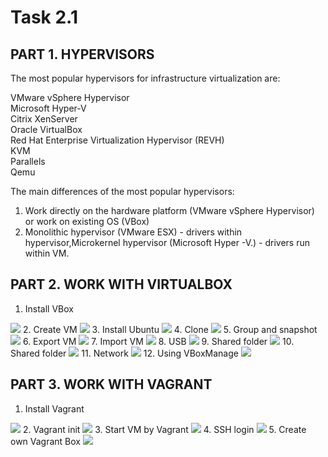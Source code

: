 # Task 2.1
## PART 1. HYPERVISORS
The most popular hypervisors for infrastructure virtualization are:

VMware vSphere Hypervisor  
Microsoft Hyper-V  
Citrix XenServer  
Oracle VirtualBox  
Red Hat Enterprise Virtualization Hypervisor (REVH)  
KVM  
Parallels  
Qemu

The main differences of the most popular hypervisors: 
1. Work directly on the hardware platform (VMware vSphere Hypervisor) or work on existing OS (VBox)
2. Monolithic hypervisor (VMware ESX)  - drivers within hypervisor,Microkernel hypervisor (Microsoft Hyper -V.) - drivers run within VM.
## PART 2. WORK WITH VIRTUALBOX
1. Install VBox
<img src="screenshots/vbox_1.png">
2. Create VM 
<img src="screenshots/vbox_2.png">
3. Install Ubuntu
<img src="screenshots/vbox_3.png">
4. Clone 
<img src="screenshots/vbox_4.png">
5. Group and snapshot
<img src="screenshots/vbox_5.png">
6. Export VM
<img src="screenshots/vbox_6.png">
7. Import VM
<img src="screenshots/vbox_7.png">
8. USB
<img src="screenshots/vbox_8.png">
9. Shared folder
<img src="screenshots/vbox_9.png">
10. Shared folder
<img src="screenshots/vbox_10.png">
11. Network
<img src="screenshots/vbox_11.png">
12. Using VBoxManage
<img src="screenshots/vbox_12.png">

## PART 3. WORK WITH VAGRANT

1. Install Vagrant
<img src="screenshots/vagrant_1.png">
2. Vagrant init
<img src="screenshots/vagrant_2.png">
3. Start VM by Vagrant   
<img src="screenshots/vagrant_3.png">
4. SSH login
<img src="screenshots/vagrant_4.png">
5. Create own Vagrant Box
<img src="screenshots/vagrant_5.png">